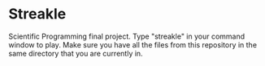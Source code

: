 # Streakle
Scientific Programming final project.
Type "streakle" in your command window to play.
Make sure you have all the files from this repository in the same directory that you are currently in.
